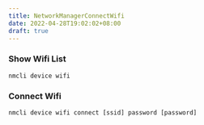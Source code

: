 ```yaml
---
title: NetworkManagerConnectWifi
date: 2022-04-28T19:02:02+08:00
draft: true
---
```


### Show Wifi List
```
nmcli device wifi
```

### Connect Wifi

```
nmcli device wifi connect [ssid] password [password]
```


